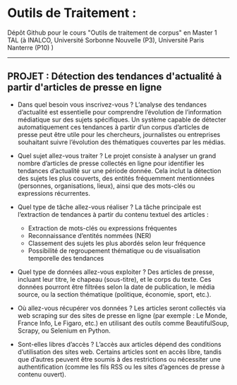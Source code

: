 # Outils de Traitement :
Dépôt Github pour le cours "Outils de traitement de corpus" en Master 1 TAL (à INALCO, Université Sorbonne Nouvelle (P3), Université Paris Nanterre (P10) )

---

## PROJET : Détection des tendances d'actualité à partir d'articles de presse en ligne

- Dans quel besoin vous inscrivez-vous ?
L’analyse des tendances d’actualité est essentielle pour comprendre l’évolution de l’information médiatique sur des sujets spécifiques. Un système capable de détecter automatiquement ces tendances à partir d’un corpus d’articles de presse peut être utile pour les chercheurs, journalistes ou entreprises souhaitant suivre l’évolution des thématiques couvertes par les médias.

- Quel sujet allez-vous traiter ?
Le projet consiste à analyser un grand nombre d’articles de presse collectés en ligne pour identifier les tendances d’actualité sur une période donnée. Cela inclut la détection des sujets les plus couverts, des entités fréquemment mentionnées (personnes, organisations, lieux), ainsi que des mots-clés ou expressions récurrentes.

- Quel type de tâche allez-vous réaliser ?
La tâche principale est l’extraction de tendances à partir du contenu textuel des articles :
  - Extraction de mots-clés ou expressions fréquentes
  - Reconnaissance d’entités nommées (NER)
  - Classement des sujets les plus abordés selon leur fréquence
  - Possibilité de regroupement thématique ou de visualisation temporelle des tendances

- Quel type de données allez-vous exploiter ?
Des articles de presse, incluant leur titre, le chapeau (sous-titre), et le corps du texte. Ces données pourront être filtrées selon la date de publication, le média source, ou la section thématique (politique, économie, sport, etc.).

- Où allez-vous récupérer vos données ?
Les articles seront collectés via web scraping sur des sites de presse en ligne (par exemple : Le Monde, France Info, Le Figaro, etc.) en utilisant des outils comme BeautifulSoup, Scrapy, ou Selenium en Python.

- Sont-elles libres d’accès ?
L’accès aux articles dépend des conditions d’utilisation des sites web. Certains articles sont en accès libre, tandis que d’autres peuvent être soumis à des restrictions ou nécessiter une authentification (comme les fils RSS ou les sites d’agences de presse à contenu ouvert).
